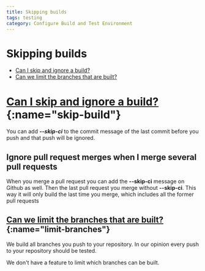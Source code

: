 ```yaml
---
title: Skipping builds
tags: testing
category: Configure Build and Test Environment
---
```


# Skipping builds

+ [Can I skip and ignore a build?](#skip-build)
+ [Can we limit the branches that are built?](#limit-branches)

# [Can I skip and ignore a build?](#skip-build){:name="skip-build"}

You can add ***--skip-ci*** to the commit message of the last commit before you push and that push will be ignored.

## Ignore pull request merges when I merge several pull requests

When you merge a pull request you can add the **--skip-ci** message on Github as well. Then the last pull request you merge without **--skip-ci**. This way it will only build the last time you merge, which includes all the former pull requests

## [Can we limit the branches that are built?](#limit-branches){:name="limit-branches"}

We build all branches you push to your repository. In our opinion every push to your repository should be tested.

We don't have a feature to limit which branches can be built.

